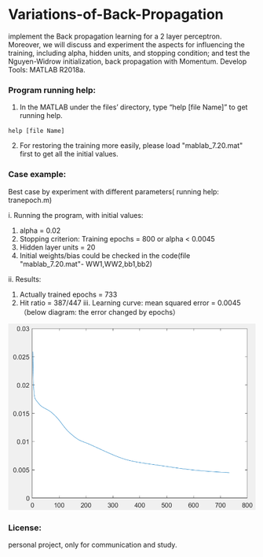 # Variations-of-Back-Propagation
implement the Back propagation learning for a 2 layer perceptron. Moreover, we will discuss and experiment the aspects for influencing the training, including alpha, hidden units, and stopping condition; and test the Nguyen-Widrow initialization, back propagation with Momentum.
Develop Tools: MATLAB R2018a.

### Program running help: 
1.	In the MATLAB under the files’ directory, type “help [file Name]” to get running help.
```
help [file Name]
```
2.	For restoring the training more easily, please load "mablab_7.20.mat" first to get all the initial values.

### Case example:
Best case by experiment with different parameters( running help: tranepoch.m)

i.	Running the program, with initial values:
  1.	alpha = 0.02
  2.	Stopping criterion: Training epochs = 800 or alpha < 0.0045
  3.	Hidden layer units = 20
  4.	Initial weights/bias could be checked in the code(file "mablab_7.20.mat"- WW1,WW2,bb1,bb2)
  
ii.	Results:
  1.	Actually trained epochs = 733
  2.	Hit ratio = 387/447
iii. Learning curve: mean squared error = 0.0045 （below diagram: the error changed by epochs）
<img src="https://github.com/ayumiryu/Variations-of-Back-Propagation/blob/master/error.png"/>


### License:
personal project, only for communication and study.
